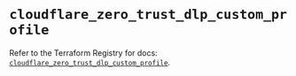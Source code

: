 # `cloudflare_zero_trust_dlp_custom_profile`

Refer to the Terraform Registry for docs: [`cloudflare_zero_trust_dlp_custom_profile`](https://registry.terraform.io/providers/cloudflare/cloudflare/5.11.0/docs/resources/zero_trust_dlp_custom_profile).
